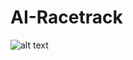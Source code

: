 # AI-Racetrack

![alt text](https://raw.githubusercontent.com/Jasonzzzz28/AI-Racetrack/blob/master/Capturefsdfadfa.PNG)
